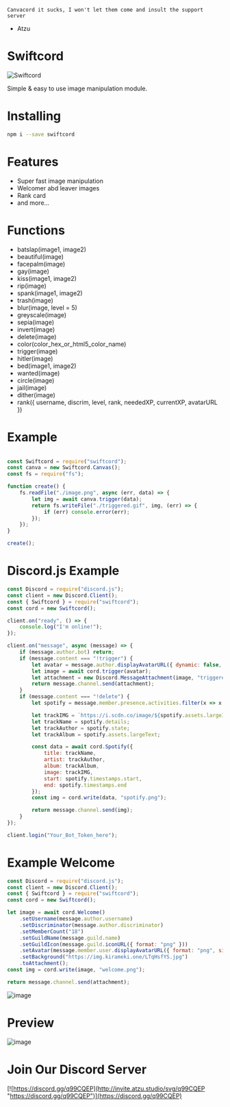 `Canvacord it sucks, I won't let them come and insult the support server`
- Atzu 

# Swiftcord
![Swiftcord](https://i.imgur.com/1Tq6KDb.png)

Simple & easy to use image manipulation module.

# Installing

```bash
npm i --save swiftcord
```

# Features
- Super fast image manipulation
- Welcomer abd leaver images
- Rank card
- and more...

# Functions
- batslap(image1, image2)
- beautiful(image)
- facepalm(image)
- gay(image)
- kiss(image1, image2)
- rip(image)
- spank(image1, image2)
- trash(image)
- blur(image, level = 5)
- greyscale(image)
- sepia(image)
- invert(image)
- delete(image)
- color(color_hex_or_html5_color_name)
- trigger(image)
- hitler(image)
- bed(image1, image2)
- wanted(image)
- circle(image)
- jail(image)
- dither(image)
- rank({ username, discrim, level, rank, neededXP, currentXP, avatarURL })

# Example

```js

const Swiftcord = require("swiftcord");
const canva = new Swiftcord.Canvas();
const fs = require("fs");

function create() {
    fs.readFile("./image.png", async (err, data) => {
        let img = await canva.trigger(data);
        return fs.writeFile("./triggered.gif", img, (err) => {
            if (err) console.error(err);
        });
    });
}

create();

```

# Discord.js Example

```js
const Discord = require("discord.js");
const client = new Discord.Client();
const { Swiftcord } = require("swiftcord");
const cord = new Swiftcord();

client.on("ready", () => {
    console.log("I'm online!");
});

client.on("message", async (message) => {
    if (message.author.bot) return;
    if (message.content === "!trigger") {
        let avatar = message.author.displayAvatarURL({ dynamic: false, format: 'png' });
        let image = await cord.trigger(avatar);
        let attachment = new Discord.MessageAttachment(image, "triggered.gif");
        return message.channel.send(attachment);
    }
    if (message.content === "!delete") {
        let spotify = message.member.presence.activities.filter(x => x.name == 'Spotify' && x.type == 'LISTENING')[0];

        let trackIMG = `https://i.scdn.co/image/${spotify.assets.largeImage.slice(8)}`;
        let trackName = spotify.details;
        let trackAuthor = spotify.state;
        let trackAlbum = spotify.assets.largeText;

        const data = await cord.Spotify({
            title: trackName,
            artist: trackAuthor,
            album: trackAlbum,
            image: trackIMG,
            start: spotify.timestamps.start,
            end: spotify.timestamps.end
        });
        const img = cord.write(data, "spotify.png");

        return message.channel.send(img);
    }
});

client.login("Your_Bot_Token_here");

```
# Example Welcome

```js
const Discord = require("discord.js");
const client = new Discord.Client();
const { Swiftcord } = require("swiftcord");
const cord = new Swiftcord();

let image = await cord.Welcome()
    .setUsername(message.author.username)
    .setDiscriminator(message.author.discriminator)
    .setMemberCount("18")
    .setGuildName(message.guild.name)
    .setGuildIcon(message.guild.iconURL({ format: "png" }))
    .setAvatar(message.member.user.displayAvatarURL({ format: "png", size: 2048 }))
    .setBackground("https://img.kirameki.one/LTqHsfYS.jpg")
    .toAttachment();
const img = cord.write(image, "welcome.png");

return message.channel.send(attachment);
```
![image](https://i.imgur.com/fieddDc.png)

# Preview
![image](https://i.imgur.com/P68XUqq.png)

# Join Our Discord Server
[![https://discord.gg/q99CQEP](http://invite.atzu.studio/svg/q99CQEP "https://discord.gg/q99CQEP")](https://discord.gg/q99CQEP)
